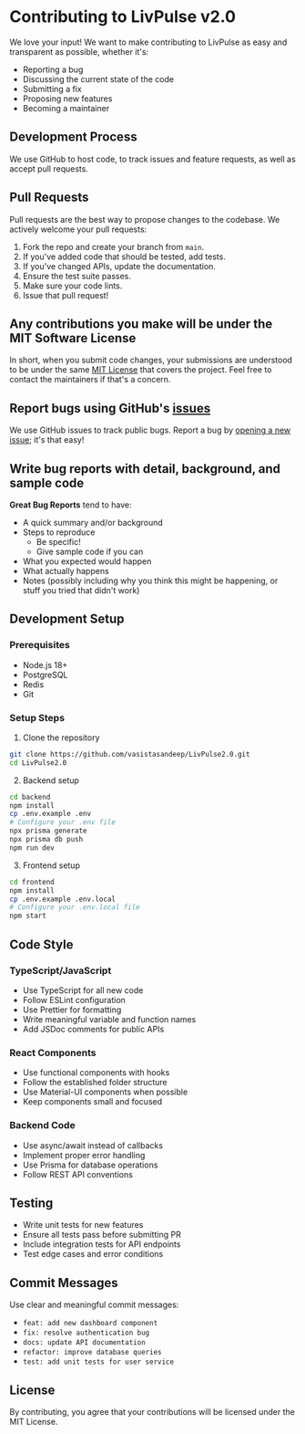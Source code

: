 # Contributing to LivPulse v2.0

We love your input! We want to make contributing to LivPulse as easy and transparent as possible, whether it's:

- Reporting a bug
- Discussing the current state of the code
- Submitting a fix
- Proposing new features
- Becoming a maintainer

## Development Process

We use GitHub to host code, to track issues and feature requests, as well as accept pull requests.

## Pull Requests

Pull requests are the best way to propose changes to the codebase. We actively welcome your pull requests:

1. Fork the repo and create your branch from `main`.
2. If you've added code that should be tested, add tests.
3. If you've changed APIs, update the documentation.
4. Ensure the test suite passes.
5. Make sure your code lints.
6. Issue that pull request!

## Any contributions you make will be under the MIT Software License

In short, when you submit code changes, your submissions are understood to be under the same [MIT License](http://choosealicense.com/licenses/mit/) that covers the project. Feel free to contact the maintainers if that's a concern.

## Report bugs using GitHub's [issues](https://github.com/vasistasandeep/LivPulse2.0/issues)

We use GitHub issues to track public bugs. Report a bug by [opening a new issue](https://github.com/vasistasandeep/LivPulse2.0/issues/new); it's that easy!

## Write bug reports with detail, background, and sample code

**Great Bug Reports** tend to have:

- A quick summary and/or background
- Steps to reproduce
  - Be specific!
  - Give sample code if you can
- What you expected would happen
- What actually happens
- Notes (possibly including why you think this might be happening, or stuff you tried that didn't work)

## Development Setup

### Prerequisites
- Node.js 18+
- PostgreSQL
- Redis
- Git

### Setup Steps
1. Clone the repository
```bash
git clone https://github.com/vasistasandeep/LivPulse2.0.git
cd LivPulse2.0
```

2. Backend setup
```bash
cd backend
npm install
cp .env.example .env
# Configure your .env file
npx prisma generate
npx prisma db push
npm run dev
```

3. Frontend setup
```bash
cd frontend
npm install
cp .env.example .env.local
# Configure your .env.local file
npm start
```

## Code Style

### TypeScript/JavaScript
- Use TypeScript for all new code
- Follow ESLint configuration
- Use Prettier for formatting
- Write meaningful variable and function names
- Add JSDoc comments for public APIs

### React Components
- Use functional components with hooks
- Follow the established folder structure
- Use Material-UI components when possible
- Keep components small and focused

### Backend Code
- Use async/await instead of callbacks
- Implement proper error handling
- Use Prisma for database operations
- Follow REST API conventions

## Testing

- Write unit tests for new features
- Ensure all tests pass before submitting PR
- Include integration tests for API endpoints
- Test edge cases and error conditions

## Commit Messages

Use clear and meaningful commit messages:
- `feat: add new dashboard component`
- `fix: resolve authentication bug`
- `docs: update API documentation`
- `refactor: improve database queries`
- `test: add unit tests for user service`

## License

By contributing, you agree that your contributions will be licensed under the MIT License.